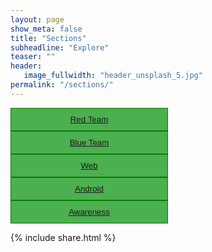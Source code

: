 ```yaml
---
layout: page
show_meta: false
title: "Sections"
subheadline: "Explore"
teaser: ""
header:
   image_fullwidth: "header_unsplash_5.jpg"
permalink: "/sections/"
---
```


<html>
<style>
.btn-group button {
  background-color: #4CAF50; /* Green background */
  border: 1px solid green; /* Green border */
  color: white; /* White text */
  padding: 10px 24px; /* Some padding */
  cursor: pointer; /* Pointer/hand icon */
  width: 50%; /* Set a width if needed */
  display: block; /* Make the buttons appear below each other */
}

.btn-group button:not(:last-child) {
  border-bottom: none; /* Prevent double borders */
}

/* Add a background color on hover */
.btn-group button:hover {
  background-color: #3e8e41;
}
</style>
<div class="btn-group">
  <button><a href="https://hacking-resources.com/Red-Team-Arsenal.html">Red Team</a></button>
  <button><a href="https://hacking-resources.com/Blue-Team-Arsenal.html">Blue Team</a></button>
  <button><a href="https://hacking-resources.com/Web-Applications-Security.html">Web</a></button>
  <button><a href="https://hacking-resources.com/Android-Applications-Security.html">Android</a></button>
  <button><a href="https://hacking-resources.com/security-awareness.html">Awareness</a></button>
</div>
</html>

{% include share.html %}